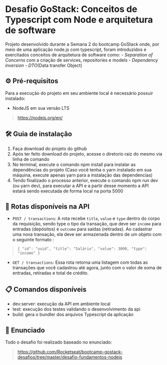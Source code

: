 # Desafio GoStack: Conceitos de Typescript com Node e arquitetura de software
Projeto desenvolvido durante a Semana 2 do bootcamp GoStack onde, por meio de uma aplicação node.js com typescript, foram introduzidos e exercitados conceitos de arquitetura de software como:
    - _Separation of Concerns_ com a criação de services, repositories e models
    - _Dependency inversion_
    - _DTO_(Data transfer Object)

## ⚙ Pré-requisitos
Para a execução do projeto em seu ambiente local é necessário possuir instalado:

- NodeJS em sua versão LTS
> https://nodejs.org/en/

## 🛠 Guia de instalação
1. Faça download do projeto do github
2. Após ter feito download do projeto, acesse o diretorio raiz do mesmo via linha de comando
3. No terminal, execute o comando npm install para instalar as dependências do projeto (Caso você tenha o yarn instalado em sua máquina, execute apenas yarn para a instalação das dependencias)
4. Tendo finalizado o processo anterior, execute o comando npm run dev (ou yarn dev), para executar a API e a partir desse momento a API estará sendo executada de forma local na porta 5000

## 📩 Rotas disponíveis na API
* `POST / transactions`: A rota recebe `title`, `value` e `type` dentro do corpo da requisição, sendo type o tipo da transação, que deve ser `income` para entradas (depósitos) e `outcome` para saídas (retiradas). Ao cadastrar uma nova transação, ela deve ser armazenada dentro de um objeto com o seguinte formato :

>`{ "id": "uuid", "title": "Salário", "value": 3000, "type": "income" }`

* `GET / transactions`: Essa rota retorna uma listagem com todas as transações que você cadastrou até agora, junto com o valor de soma de entradas, retiradas e total de crédito.

## 📋 Comandos disponíveis
* dev:server: execução da API em ambiente local
* test: execução dos testes validando o desenvolvimento da api
* build: gera o bundler dos arquivos Typescript da aplicação

## 📙 Enunciado
Todo o desafio foi realizado baseado no enunciado:
> https://github.com/Rocketseat/bootcamp-gostack-desafios/tree/master/desafio-fundamentos-nodejs
